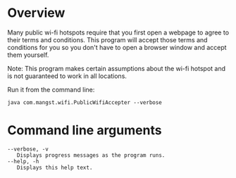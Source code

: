 # Overview

Many public wi-fi hotspots require that you first open a webpage to agree to their terms and conditions. This program will accept those terms and conditions for you so you don't have to open a browser window and accept them yourself.

Note: This program makes certain assumptions about the wi-fi hotspot and is not guaranteed to work in all locations.

Run it from the command line:

    java com.mangst.wifi.PublicWifiAccepter --verbose

# Command line arguments

    --verbose, -v
       Displays progress messages as the program runs.
    --help, -h
       Displays this help text.